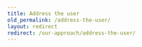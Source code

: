 ```yaml
---
title: Address the user
old_permalink: /address-the-user/
layout: redirect
redirect: /our-approach/address-the-user/
---
```

